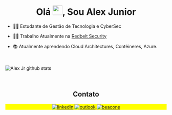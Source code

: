 <h1 align="center">Olá <img src="https://raw.githubusercontent.com/kaueMarques/kaueMarques/master/hi.gif" height="30px">, Sou Alex Junior</h1>
<p align="center"></p>

- 👨‍🎓 Estudante de Gestão de Tecnologia e CyberSec

- 👨‍💻 Trabalho Atualmente na [Redbelt Security](https://www.redbelt.com.br)

- 📚 Atualmente aprendendo Cloud Architectures, Contêineres, Azure.

<br>

![Alex Jr github stats](https://github-readme-stats.vercel.app/api?username=alexjuniorr&count_private=true&show_icons=true&theme=tokyonight)

<br>
<h2 align="center"> Contato </h2>

<p align="center" style="background:yellow">
<a href="https://www.linkedin.com/in/alex-junior/" target="_blank">
  <img align="center" src="https://img.shields.io/badge/LinkedIn-0077B5?style=for-the-badge&logo=linkedin&logoColor=white" alt="linkedin"/>
</a>
<a href="mailto:alexalencarjr@outlook.com" target="_blank">
 <img align="center" src="https://img.shields.io/badge/Microsoft_Outlook-0078D4?style=for-the-badge&logo=microsoft-outlook&logoColor=white" alt="outlook"/>
</a>
<a href="https://beacons.ai/alex_junior" target="_blank">
 <img align="center" src="https://img.shields.io/badge/website-000000?style=for-the-badge&logo=About.me&logoColor=white" alt="beacons"/>
</a>
</p>
